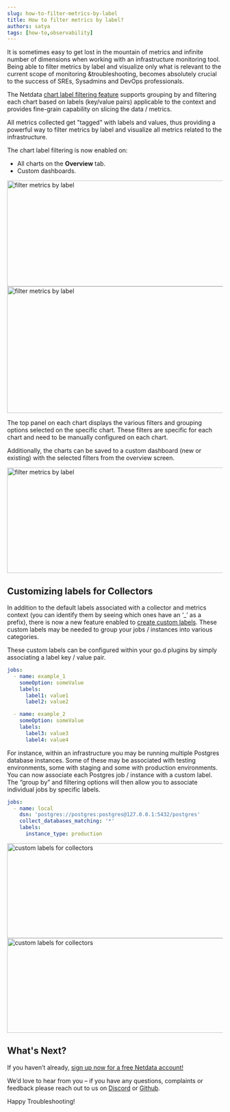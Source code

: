```yaml
---
slug: how-to-filter-metrics-by-label
title: How to filter metrics by label?
authors: satya
tags: [how-to,observability]
---
```


It is sometimes easy to get lost in the mountain of metrics and infinite number of dimensions when working with an infrastructure monitoring tool. Being able to filter metrics by label and visualize only what is relevant to the current scope of monitoring &troubleshooting, becomes absolutely crucial to the success of SREs, Sysadmins and DevOps professionals.
<!--truncate-->
The Netdata <a href="https://staging1--netdata-docusaurus.netlify.app/docs/getting-started/netdata-in-a-pane">chart label filtering feature</a> supports grouping by and filtering each chart based on labels (key/value pairs) applicable to the context and provides fine-grain capability on slicing the data / metrics.

All metrics collected get "tagged" with labels and values, thus providing a powerful way to filter metrics by label and visualize all metrics related to the infrastructure.

The chart label filtering is now enabled on:
  - All charts on the <strong>Overview</strong> tab.
  - Custom dashboards.

<img class="alignnone wp-image-17675 size-medium" src="https://netdatacloud20.kinsta.cloud/wp-content/uploads/2022/10/Screen-Shot-2022-09-28-at-15.33.40-1-600x247.png" alt="filter metrics by label" width="600" height="247" />

<img class="alignnone wp-image-17677 size-medium" src="https://netdatacloud20.kinsta.cloud/wp-content/uploads/2022/10/Screen-Shot-2022-09-28-at-15.34.54-e1664986936905-600x295.png" alt="filter metrics by label" width="600" height="295" />

The top panel on each chart displays the various filters and grouping options selected on the specific chart. These filters are specific for each chart and need to be manually configured on each chart.

Additionally, the charts can be saved to a custom dashboard (new or existing) with the selected filters from the overview screen.

<img class="alignnone wp-image-17679 size-medium" src="https://netdatacloud20.kinsta.cloud/wp-content/uploads/2022/10/Screen-Shot-2022-09-28-at-15.39.25-600x246.png" alt="filter metrics by label" width="600" height="246" />

## Customizing labels for Collectors

In addition to the default labels associated with a collector and metrics context (you can identify them by seeing which ones have an ‘_’ as a prefix), there is now a new feature enabled to <a href="https://staging1--netdata-docusaurus.netlify.app/docs/getting-started/netdata-in-a-pane">create custom labels</a>. These custom labels may be needed to group your jobs / instances into various categories.

These custom labels can be configured within your go.d plugins by simply associating a label key / value pair.

```yaml
jobs:
  - name: example_1
    someOption: someValue
    labels:
      label1: value1
      label2: value2

  - name: example_2
    someOption: someValue
    labels:
      label3: value3
      label4: value4
```

For instance, within an infrastructure you may be running multiple Postgres database instances. Some of these may be associated with testing environments, some with staging and some with production environments. You can now associate each Postgres job / instance with a custom label. The “group by” and filtering options will then allow you to associate individual jobs by specific labels.

```yaml
jobs:
  - name: local
    dsn: 'postgres://postgres:postgres@127.0.0.1:5432/postgres'
    collect_databases_matching: '*'
    labels:
      instance_type: production
```

<img class="alignnone wp-image-17681 size-medium" src="https://netdatacloud20.kinsta.cloud/wp-content/uploads/2022/10/Screen-Shot-2022-09-28-at-17.35.21-600x221.png" alt="custom labels for collectors" width="600" height="221" />

<img class="alignnone wp-image-17683 size-medium" src="https://netdatacloud20.kinsta.cloud/wp-content/uploads/2022/10/Screen-Shot-2022-09-28-at-17.36.14-600x221.png" alt="custom labels for collectors" width="600" height="221" />

## What's Next?

If you haven’t already, <a href="https://app.netdata.cloud/">sign up now for a free Netdata account!</a>

We’d love to hear from you – if you have any questions, complaints or feedback please reach out to us on <a href="https://discord.com/invite/mPZ6WZKKG2">Discord</a> or <a href="https://github.com/netdata/netdata/">Github</a>.

Happy Troubleshooting!